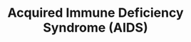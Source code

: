 ---
title: Acquired Immune Deficiency Syndrome (AIDS)
slug: acquired-immune-deficiency-syndrome
defined: false
---